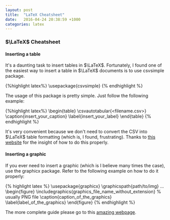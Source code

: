 ```yaml
---
layout: post
title:  "LaTeX Cheatsheet"
date:   2016-04-24 20:38:59 +1000
categories: latex
---
```

### $\LaTeX$ Cheatsheet

#### Inserting a table

It's a daunting task to insert tables in $\LaTeX$. Fortunately, I found one of the easiest way to insert a table in $\LaTeX$ documents is to use csvsimple package.

{%highlight latex%}
\usepackage{csvsimple}
{% endhighlight %}

The usage of this package is pretty simple. Just follow the following example:

{%highlight latex%}
\begin{table}
	\csvautotabular{<filename.csv>}
	\caption{insert_your_caption}
	\label{insert_your_label}
\end{table}
{% endhighlight %}

It's very convenient because we don't need to convert the CSV into $\LaTeX$ table formatting (which is, I found, frustrating). Thanks to [this website][csv-simple] for the insight of how to do this properly.

#### Inserting a graphic

If you ever need to insert a graphic (which is I believe many times the case), use the graphicx package. Refer to the following example on how to do it properly:

{% highlight latex %}
\usepackage{graphicx}
\graphicspath{path/to/img}
...
\begin{figure}
	\includegraphics{graphics_file_name_without_extension} % usually PNG file
	\caption{caption_of_the_graphics}
	\label{label_of_the_graphics}
\end{figure}
{% endhighlight %}

The more complete guide please go to this [amazing webpage][latex-image].

[csv-simple]: http://texblog.org/2012/05/30/generate-latex-tables-from-csv-files-excel/
[latex-image]: https://www.sharelatex.com/learn/Inserting_Images
